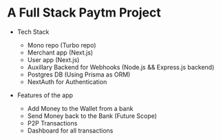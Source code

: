 # A Full Stack Paytm Project

- Tech Stack 
  - Mono repo (Turbo repo)
  - Merchant app (Next.js)
  - User app (Next.js)
  - Auxillary Backend for Webhooks (Node.js && Express.js backend)
  - Postgres DB (Using Prisma as ORM)
  - NextAuth for Authentication

- Features of the app
  - Add Money to the Wallet from a bank
  - Send Money back to the Bank (Future Scope)
  - P2P Transactions
  - Dashboard for all transactions

